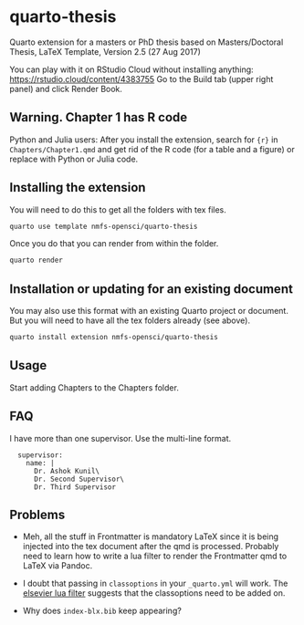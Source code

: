 # quarto-thesis

Quarto extension for a masters or PhD thesis based on Masters/Doctoral Thesis, LaTeX Template, Version 2.5 (27 Aug 2017)

You can play with it on RStudio Cloud without installing anything: https://rstudio.cloud/content/4383755  Go to the Build tab (upper right panel) and click Render Book.

## Warning. Chapter 1 has R code

Python and Julia users: After you install the extension, search for `{r}` in `Chapters/Chapter1.qmd` and get rid of the R code (for a table and a figure) or replace with Python or Julia code.


## Installing the extension

You will need to do this to get all the folders with tex files.

```bash
quarto use template nmfs-opensci/quarto-thesis
```

Once you do that you can render from within the folder.

```bash
quarto render
```

## Installation or updating for an existing document

You may also use this format with an existing Quarto project or document. But you will need to have all the tex folders already (see above).

```bash
quarto install extension nmfs-opensci/quarto-thesis
```


## Usage

Start adding Chapters to the Chapters folder.

## FAQ

I have more than one supervisor. Use the multi-line format.

```
  supervisor: 
    name: |
      Dr. Ashok Kunil\
      Dr. Second Supervisor\
      Dr. Third Supervisor
```

## Problems

* Meh, all the stuff in Frontmatter is mandatory LaTeX since it is being injected into the tex document after the qmd is processed. Probably need to learn how to write a lua filter to render the Frontmatter qmd to LaTeX via Pandoc.

* I doubt that passing in `classoptions` in your `_quarto.yml` will work. The [elsevier lua filter](https://github.com/quarto-journals/elsevier/blob/main/_extensions/elsevier/elsevier.lua) suggests that the classoptions need to be added on.

* Why does `index-blx.bib` keep appearing?